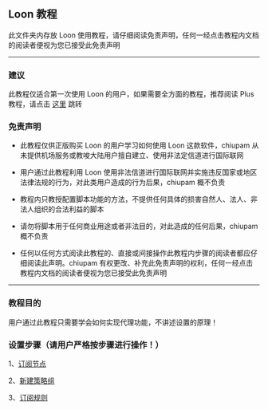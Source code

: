 ## Loon 教程

此文件夹内存放 Loon 使用教程，请仔细阅读免责声明，任何一经点击教程内文档的阅读者便视为您已接受此免责声明

------

### 建议

此教程仅适合第一次使用 Loon 的用户，如果需要全方面的教程，推荐阅读 Plus 教程，请点击 [这里](https://github.com/chiupam/tutorial/blob/master/Loon/Plus/README.md) 跳转

### 免责声明

- 此教程仅供正版购买 Loon 的用户学习如何使用 Loon 这款软件，chiupam 从未提供机场服务或教唆大陆用户擅自建立、使用非法定信道进行国际联网

- 用户通过此教程利用 Loon 使用非法信道进行国际联网并实施违反国家或地区法律法规的行为，对此类用户造成的行为后果，chiupam 概不负责

- 教程内只教授配置脚本功能的方法，不提供任何具体的损害自然人、法人、非法人组织的合法利益的脚本

- 请勿将脚本用于任何商业用途或者非法目的，对此造成的任何后果，chiupam 概不负责

- 任何以任何方式阅读此教程的、直接或间接操作此教程内步骤的阅读者都应仔细阅读此声明。chiupam 有权更改、补充此免责声明的权利，任何一经点击教程内文档的阅读者便视为您已接受此免责声明

---

### 教程目的

用户通过此教程只需要学会如何实现代理功能，不讲述设置的原理！


### 设置步骤（请用户严格按步骤进行操作！）

1、[订阅节点](https://github.com/chiupam/tutorial/blob/master/Loon/Frist/First.md)

2、[新建策略组](https://github.com/chiupam/tutorial/blob/master/Loon/Frist/Second.md)

3、[订阅规则](https://github.com/chiupam/tutorial/blob/master/Loon/Frist/Third.md)
